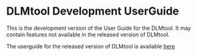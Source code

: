 # DLMtool Development UserGuide
This is the development version of the User Guide for the DLMtool. It may contain features not available in the released version of DLMtool.


The userguide for the released version of DLMtool is available [here](https://dlmtool.github.io/DLMtool/)
